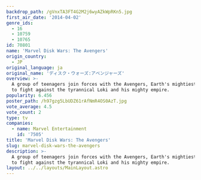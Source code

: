 ```yaml
---
backdrop_path: /gVnxTA3FT4G2M2j6wyAZkWpRKn5.jpg
first_air_date: '2014-04-02'
genre_ids:
  - 16
  - 10759
  - 10765
id: 70801
name: 'Marvel Disk Wars: The Avengers'
origin_country:
  - JP
original_language: ja
original_name: 'ディスク・ウォーズ:アベンジャーズ'
overview: >-
  A group of teenagers join forces with the Avengers, Earth's mightiest heroes,
  to fight against the tyrannical Loki and his mighty empire.
popularity: 6.456
poster_path: /h97gzg5LbUDZ61rAfNmR4OS0AzT.jpg
vote_average: 4.5
vote_count: 2
type: tv
companies:
  - name: Marvel Entertainment
    id: '7505'
title: 'Marvel Disk Wars: The Avengers'
slug: marvel-disk-wars-the-avengers
description: >-
  A group of teenagers join forces with the Avengers, Earth's mightiest heroes,
  to fight against the tyrannical Loki and his mighty empire.
layout: ../../layouts/MainLayout.astro
---
```


